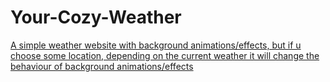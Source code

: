 # Your-Cozy-Weather

<p><u> A simple weather website with background animations/effects, but if u choose some location, depending on the current weather it will change the behaviour of background animations/effects </u></p>
